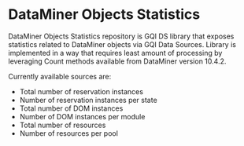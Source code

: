 # DataMiner Objects Statistics

DataMiner Objects Statistics repository is GQI DS library that exposes statistics related to DataMiner objects via GQI Data Sources. Library is implemented in a way that requires least amount of processing by leveraging Count methods available from DataMiner version 10.4.2.

Currently available sources are:
* Total number of reservation instances
* Number of reservation instances per state
* Total number of DOM instances
* Number of DOM instances per module
* Total number of resources
* Number of resources per pool
